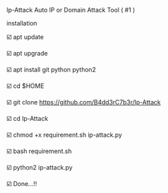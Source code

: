 Ip-Attack
Auto IP or Domain Attack Tool ( #1 )


installation


☑️ apt update

☑️ apt upgrade

☑️ apt install git python python2

☑️ cd $HOME

☑️ git clone https://github.com/B4dd3rC7b3r/Ip-Attack

☑️ cd Ip-Attack

☑️ chmod +x requirement.sh ip-attack.py

☑️ bash requirement.sh

☑️ python2 ip-attack.py

☑️ Done...!!
